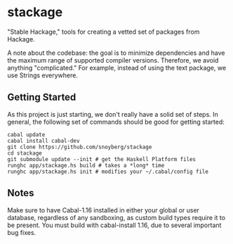 stackage
========

"Stable Hackage," tools for creating a vetted set of packages from Hackage.

A note about the codebase: the goal is to minimize dependencies and have
the maximum range of supported compiler versions. Therefore, we avoid
anything "complicated." For example, instead of using the text package,
we use Strings everywhere.

Getting Started
---------------

As this project is just starting, we don't really have a solid set of steps. In
general, the following set of commands should be good for getting started:

    cabal update
    cabal install cabal-dev
    git clone https://github.com/snoyberg/stackage
    cd stackage
    git submodule update --init # get the Haskell Platform files
    runghc app/stackage.hs build # takes a *long* time
    runghc app/stackage.hs init # modifies your ~/.cabal/config file

Notes
-----

Make sure to have Cabal-1.16 installed in either your global or user database,
regardless of any sandboxing, as custom build types require it to be present.
You must build with cabal-install 1.16, due to several important bug fixes.
